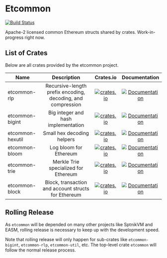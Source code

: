 # Etcommon

[![Build Status](https://travis-ci.org/ethereumproject/etcommon-rs.svg?branch=master)](https://travis-ci.org/ethereumproject/etcommon-rs)

Apache-2 licensed common Ethereum structs shared by crates. Work-in-progress right now.

## List of Crates

Below are all crates provided by the etcommon project.

| Name | Description | Crates.io | Documentation |
|------|:-----------:|:---------:|:-------------:|
| etcommon-rlp | Recursive-length prefix encoding, decoding, and compression | [![crates.io](https://img.shields.io/crates/v/etcommon-rlp.svg)](https://crates.io/crates/etcommon-rlp) | [![Documentation](https://docs.rs/etcommon-rlp/badge.svg)](https://docs.rs/etcommon-rlp) |
| etcommon-bigint | Big integer and hash implementation | [![crates.io](https://img.shields.io/crates/v/etcommon-bigint.svg)](https://crates.io/crates/etcommon-bigint) | [![Documentation](https://docs.rs/etcommon-bigint/badge.svg)](https://docs.rs/etcommon-bigint) |
| etcommon-hexutil | Small hex decoding helpers | [![crates.io](https://img.shields.io/crates/v/etcommon-hexutil.svg)](https://crates.io/crates/etcommon-hexutil) | [![Documentation](https://docs.rs/etcommon-hexutil/badge.svg)](https://docs.rs/etcommon-hexutil) |
| etcommon-bloom | Log bloom for Ethereum | [![crates.io](https://img.shields.io/crates/v/etcommon-bloom.svg)](https://crates.io/crates/etcommon-bloom) | [![Documentation](https://docs.rs/etcommon-bloom/badge.svg)](https://docs.rs/etcommon-bloom) |
| etcommon-trie | Merkle Trie specialized for Ethereum | [![crates.io](https://img.shields.io/crates/v/etcommon-trie.svg)](https://crates.io/crates/etcommon-trie) | [![Documentation](https://docs.rs/etcommon-trie/badge.svg)](https://docs.rs/etcommon-trie) |
| etcommon-block | Block, transaction and account structs for Ethereum | [![crates.io](https://img.shields.io/crates/v/etcommon-block.svg)](https://crates.io/crates/etcommon-block) | [![Documentation](https://docs.rs/etcommon-block/badge.svg)](https://docs.rs/etcommon-block) |

## Rolling Release

As `etcommon` will be depended on many other projects like SptnikVM and EASM, rolling release is necessary to keep up with the development speed.

Note that rolling release will only happen for sub-crates like `etcommon-bigint`, `etcommon-rlp`, `etcommon-util`, etc. The top-level crate `etcommon` will follow the normal release process.
